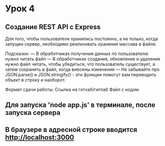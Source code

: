 # Урок 4

## Создание REST API с Express

Для того, чтобы пользователи хранились постоянно, а не только,
когда запущен сервер, необходимо реализовать хранение массива в файле.

Подсказки:
— В обработчиках получения данных по пользователю нужно читать файл
— В обработчиках создания, обновления и удаления нужно файл читать,
чтобы убедиться, что пользователь существует, а затем сохранить в файл,
когда внесены изменения
— Не забывайте про JSON.parse() и JSON.stringify() - эти функции
помогут вам переводить объект в строку и наоборот.

Формат сдачи работы:
Ссылка на гитхаб/гитлаб
Файл с кодом.

## Для запуска 'node app.js' в терминале, после запуска сервера

## В браузере в адресной строке вводится [http://localhost:3000](http://localhost:3000)

